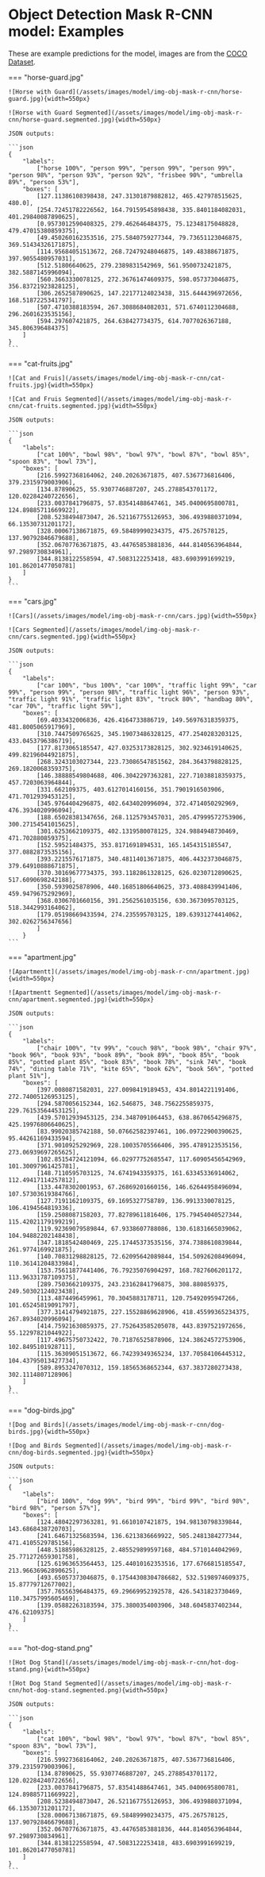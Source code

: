 # Object Detection Mask R-CNN model: Examples

These are example predictions for the model, images are from the [COCO Dataset](https://cocodataset.org/).

=== "horse-guard.jpg"

    ![Horse with Guard](/assets/images/model/img-obj-mask-r-cnn/horse-guard.jpg){width=550px}

    ![Horse with Guard Segmented](/assets/images/model/img-obj-mask-r-cnn/horse-guard.segmented.jpg){width=550px}

    JSON outputs:

    ```json
    {
        "labels":
            ["horse 100%", "person 99%", "person 99%", "person 99%", "person 98%", "person 93%", "person 92%", "frisbee 90%", "umbrella 89%", "person 53%"],
        "boxes": [
            [127.11386108398438, 247.31301879882812, 465.427978515625, 480.0],
            [254.72451782226562, 164.79159545898438, 335.8401184082031, 401.29840087890625],
            [0.9573012590408325, 279.462646484375, 75.12348175048828, 479.47015380859375],
            [49.450260162353516, 275.5840759277344, 79.73651123046875, 369.51434326171875],
            [114.95684051513672, 268.72479248046875, 149.48388671875, 397.9055480957031],
            [512.51806640625, 279.2389831542969, 561.9500732421875, 382.5887145996094],
            [560.3663330078125, 272.36761474609375, 598.057373046875, 356.83721923828125],
            [306.2652587890625, 147.22177124023438, 315.6444396972656, 168.5187225341797],
            [507.4710388183594, 267.3088684082031, 571.6740112304688, 296.2601623535156],
            [594.297607421875, 264.638427734375, 614.7077026367188, 345.806396484375]
        ]
    }
    ```

=== "cat-fruits.jpg"

    ![Cat and Fruis](/assets/images/model/img-obj-mask-r-cnn/cat-fruits.jpg){width=550px}

    ![Cat and Fruis Segmented](/assets/images/model/img-obj-mask-r-cnn/cat-fruits.segmented.jpg){width=550px}

    JSON outputs:

    ```json
    {
        "labels":
            ["cat 100%", "bowl 98%", "bowl 97%", "bowl 87%", "bowl 85%", "spoon 83%", "bowl 73%"],
        "boxes": [
            [216.59927368164062, 240.20263671875, 407.5367736816406, 379.2315979003906],
            [134.87890625, 55.9307746887207, 245.2788543701172, 120.02284240722656],
            [233.0037841796875, 57.83541488647461, 345.0400695800781, 124.89885711669922],
            [208.5238494873047, 26.521167755126953, 306.4939880371094, 66.13530731201172],
            [328.00067138671875, 69.58489990234375, 475.267578125, 137.90792846679688],
            [352.06707763671875, 43.44765853881836, 444.8140563964844, 97.2989730834961],
            [344.8138122558594, 47.5083122253418, 483.6903991699219, 101.86201477050781]
        ]
    }
    ```


=== "cars.jpg"

    ![Cars](/assets/images/model/img-obj-mask-r-cnn/cars.jpg){width=550px}

    ![Cars Segmented](/assets/images/model/img-obj-mask-r-cnn/cars.segmented.jpg){width=550px}

    JSON outputs:

    ```json
    {
        "labels":
            ["car 100%", "bus 100%", "car 100%", "traffic light 99%", "car 99%", "person 99%", "person 98%", "traffic light 96%", "person 93%", "traffic light 91%", "traffic light 83%", "truck 80%", "handbag 80%", "car 70%", "traffic light 59%"],
        "boxes": [
            [69.4033432006836, 426.4164733886719, 149.56976318359375, 481.8005065917969],
            [310.7447509765625, 345.19073486328125, 477.2540283203125, 433.0453796386719],
            [177.8173065185547, 427.03253173828125, 302.9234619140625, 499.82196044921875],
            [268.3243103027344, 223.73086547851562, 284.3643798828125, 269.1820068359375],
            [146.38888549804688, 406.3042297363281, 227.71038818359375, 457.7203063964844],
            [331.662109375, 403.6127014160156, 351.7901916503906, 471.7012939453125],
            [345.9764404296875, 402.6434020996094, 372.4714050292969, 476.3934020996094],
            [188.65028381347656, 268.1125793457031, 205.47999572753906, 300.27154541015625],
            [301.6253662109375, 402.1319580078125, 324.9884948730469, 471.702880859375],
            [152.59521484375, 353.8171691894531, 165.1454315185547, 377.0882873535156],
            [393.2215576171875, 340.48114013671875, 406.4432373046875, 379.64910888671875],
            [370.30169677734375, 393.1182861328125, 626.0230712890625, 517.6090698242188],
            [350.5939025878906, 440.16851806640625, 373.4088439941406, 459.9479675292969],
            [368.0306701660156, 391.2562561035156, 630.3673095703125, 518.3442993164062],
            [179.05198669433594, 274.235595703125, 189.63931274414062, 302.0262756347656]
            ]
        }
    ```


=== "apartment.jpg"

    ![Apartmentt](/assets/images/model/img-obj-mask-r-cnn/apartment.jpg){width=550px}

    ![Apartmentt Segmented](/assets/images/model/img-obj-mask-r-cnn/apartment.segmented.jpg){width=550px}

    JSON outputs:

    ```json
    {
        "labels":
            ["chair 100%", "tv 99%", "couch 98%", "book 98%", "chair 97%", "book 96%", "book 93%", "book 89%", "book 89%", "book 85%", "book 85%", "potted plant 85%", "book 83%", "book 78%", "sink 74%", "book 74%", "dining table 71%", "kite 65%", "book 62%", "book 56%", "potted plant 51%"],
        "boxes": [
            [397.0080871582031, 227.0098419189453, 434.8014221191406, 272.74005126953125],
            [294.5870056152344, 162.546875, 348.7562255859375, 229.76153564453125],
            [439.57012939453125, 234.3487091064453, 638.8670654296875, 425.19976806640625],
            [83.99020385742188, 50.07662582397461, 106.09722900390625, 95.44261169433594],
            [371.9010925292969, 228.10035705566406, 395.4789123535156, 273.06939697265625],
            [102.85154724121094, 66.02977752685547, 117.60905456542969, 101.30097961425781],
            [148.7110595703125, 74.6741943359375, 161.63345336914062, 112.49417114257812],
            [133.4478302001953, 67.26869201660156, 146.62644958496094, 107.57303619384766],
            [127.7191162109375, 69.1695327758789, 136.9913330078125, 106.4194564819336],
            [159.2508087158203, 77.82789611816406, 175.79454040527344, 115.42021179199219],
            [119.92369079589844, 67.9338607788086, 130.61831665039062, 104.94882202148438],
            [347.1818542480469, 225.17445373535156, 374.7388610839844, 261.9774169921875],
            [140.70831298828125, 72.62095642089844, 154.50926208496094, 110.36141204833984],
            [153.75611877441406, 76.79235076904297, 168.7827606201172, 113.96331787109375],
            [289.7503662109375, 243.23162841796875, 308.880859375, 249.50302124023438],
            [113.4874496459961, 70.3045883178711, 120.75492095947266, 101.65245819091797],
            [377.31414794921875, 227.15528869628906, 418.45599365234375, 267.8934020996094],
            [414.75921630859375, 27.752643585205078, 443.8397521972656, 55.12297821044922],
            [117.49675750732422, 70.71876525878906, 124.38624572753906, 102.8495101928711],
            [115.36309051513672, 66.74239349365234, 137.70584106445312, 104.43795013427734],
            [589.8953247070312, 159.18565368652344, 637.3837280273438, 302.1114807128906]
        ]
    }
    ```


=== "dog-birds.jpg"

    ![Dog and Birds](/assets/images/model/img-obj-mask-r-cnn/dog-birds.jpg){width=550px}

    ![Dog and Birds Segmented](/assets/images/model/img-obj-mask-r-cnn/dog-birds.segmented.jpg){width=550px}

    JSON outputs:

    ```json
    {
        "labels":
            ["bird 100%", "dog 99%", "bird 99%", "bird 99%", "bird 98%", "bird 98%", "person 57%"],
        "boxes": [
            [124.48042297363281, 91.6610107421875, 194.98130798339844, 143.6868438720703],
            [241.64671325683594, 136.6213836669922, 505.2481384277344, 471.4105529785156],
            [448.51885986328125, 2.485529899597168, 484.5710144042969, 25.771272659301758],
            [125.61963653564453, 125.44010162353516, 177.6766815185547, 213.96636962890625],
            [493.65057373046875, 0.17544308304786682, 532.5198974609375, 15.87779712677002],
            [357.76556396484375, 69.29669952392578, 426.5431823730469, 110.34757995605469],
            [139.05882263183594, 375.3800354003906, 348.6045837402344, 476.62109375]
        ]
    }
    ```


=== "hot-dog-stand.png"

    ![Hot Dog Stand](/assets/images/model/img-obj-mask-r-cnn/hot-dog-stand.png){width=550px}

    ![Hot Dog Stand Segmented](/assets/images/model/img-obj-mask-r-cnn/hot-dog-stand.segmented.png){width=550px}

    JSON outputs:

    ```json
    {
        "labels":
            ["cat 100%", "bowl 98%", "bowl 97%", "bowl 87%", "bowl 85%", "spoon 83%", "bowl 73%"],
        "boxes": [
            [216.59927368164062, 240.20263671875, 407.5367736816406, 379.2315979003906],
            [134.87890625, 55.9307746887207, 245.2788543701172, 120.02284240722656],
            [233.0037841796875, 57.83541488647461, 345.0400695800781, 124.89885711669922],
            [208.5238494873047, 26.521167755126953, 306.4939880371094, 66.13530731201172],
            [328.00067138671875, 69.58489990234375, 475.267578125, 137.90792846679688],
            [352.06707763671875, 43.44765853881836, 444.8140563964844, 97.2989730834961],
            [344.8138122558594, 47.5083122253418, 483.6903991699219, 101.86201477050781]
        ]
    }
    ```
